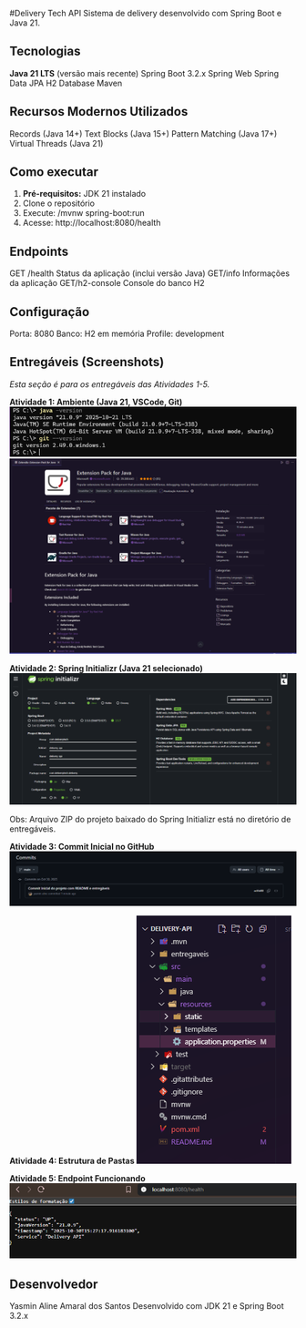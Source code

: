 #Delivery Tech API
Sistema de delivery desenvolvido com Spring Boot e Java 21.

## Tecnologias
**Java 21 LTS** (versão mais recente)
Spring Boot 3.2.x
Spring Web
Spring Data JPA
H2 Database
Maven

## Recursos Modernos Utilizados
Records (Java 14+)
Text Blocks (Java 15+)
Pattern Matching (Java 17+)
Virtual Threads (Java 21)

## Como executar
1. **Pré-requisitos:** JDK 21 instalado
2. Clone o repositório
3. Execute: /mvnw spring-boot:run
4. Acesse: http://localhost:8080/health

## Endpoints
GET /health Status da aplicação (inclui versão Java)
GET/info Informações da aplicação
GET/h2-console Console do banco H2

## Configuração
Porta: 8080
Banco: H2 em memória
Profile: development

## Entregáveis (Screenshots)
*Esta seção é para os entregáveis das Atividades 1-5.*

**Atividade 1: Ambiente (Java 21, VSCode, Git)**
![Java e Git](entregaveis/screenshot-java-e-git-funcionando-terminal.png)
![Extensões VSCode](entregaveis/screenshot-extensoes-vscode.png)

**Atividade 2: Spring Initializr (Java 21 selecionado)**
![Spring Initializr](entregaveis/screenshot-spring-initializr.png)

Obs: Arquivo ZIP do projeto baixado do Spring Initializr está no diretório de entregáveis.

**Atividade 3: Commit Inicial no GitHub**
![Commit Inicial](entregaveis/screenshot-commit-inicial.png)

**Atividade 4: Estrutura de Pastas**
![Estrutura de pastas do projeto](entregaveis/screenshot-estrutura-de-pastas-do-projeto.png)

**Atividade 5: Endpoint Funcionando**
![Endpoint Funcionando](entregaveis/screenshot-endpoint-health-funcionando.png)


## Desenvolvedor
Yasmin Aline Amaral dos Santos
Desenvolvido com JDK 21 e Spring Boot 3.2.x
